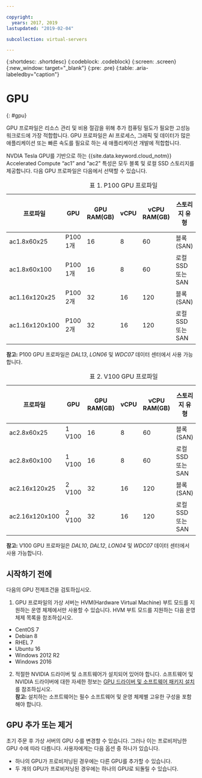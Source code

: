 ```yaml
---

copyright:
  years: 2017, 2019
lastupdated: "2019-02-04"

subcollection: virtual-servers

---
```


{:shortdesc: .shortdesc}
{:codeblock: .codeblock}
{:screen: .screen}
{:new_window: target="_blank"}
{:pre: .pre}
{:table: .aria-labeledby="caption"}

# GPU
{: #gpu}

GPU 프로파일은 리소스 관리 및 비용 절감을 위해 추가 컴퓨팅 밀도가 필요한 고성능 워크로드에 가장 적합합니다. GPU 프로파일은 AI 프로세스, 그래픽 및 데이터가 많은 애플리케이션 또는 빠른 속도를 필요로 하는 새 애플리케이션 개발에 적합합니다.

NVDIA Tesla GPU를 기반으로 하는 {{site.data.keyword.cloud_notm}} Accelerated Compute “ac1” and "ac2" 특성은 모두 블록 및 로컬 SSD 스토리지를 제공합니다. 다음 GPU 프로파일은 다음에서 선택할 수 있습니다.  

  <table>
<CAPTION>표 1. P100 GPU 프로파일</CAPTION>
<THEAD>
<TR>
<th> 프로파일</th>
<th>GPU</th>
<th>GPU RAM(GB)</th>
<th>vCPU</th>
<th>vCPU RAM(GB)</th>
<th>스토리지 유형</th>
<th>부트 디스크(GB)</th>
<th>보조 디스크(2 및 3)(GB)</th>
</TR>
</THEAD>
<TBODY>
<tr>
<td>ac1.8x60x25</td>
<td>P100 1개</td>
<td>16</td>
<td>8</td>
<td>60</td>
<td>블록(SAN)</td>
<td>25</td>
<td>없음</td>
</tr>
<tr>
<td>ac1.8x60x100</td>
<td>P100 1개</td>
<td>16</td>
<td>8</td>
<td>60</td>
<td>로컬 SSD 또는 SAN</td>
<td>100</td>
<td>없음(SAN)<br>300(로컬)</td>
</tr>
<tr>
<td>ac1.16x120x25</td>
<td>P100 2개</td>
<td>32</td>
<td>16</td>
<td>120</td>
<td>블록(SAN)</td>
<td>25</td>
<td>없음</td>
</tr>
<tr>
<td>ac1.16x120x100</td>
<td>P100 2개</td>
<td>32</td>
<td>16</td>
<td>120</td>
<td>로컬 SSD 또는 SAN</td>
<td>100</td>
<td>없음(SAN)<br>600(로컬)</td></tr>

</TBODY>
</table>

**참고:** P100 GPU 프로파일은 _DAL13_, _LON06_ 및 _WDC07_ 데이터 센터에서 사용 가능합니다.

<table>
<CAPTION>표 2. V100 GPU 프로파일</CAPTION>
<THEAD>
<TR>
<th> 프로파일</th>
<th>GPU</th>
<th>GPU RAM(GB)</th>
<th>vCPU</th>
<th>vCPU RAM(GB)</th>
<th>스토리지 유형</th>
<th>부트 디스크(GB)</th>
<th>보조 디스크(2 및 3)(GB)</th>
</TR>
</THEAD>
<TBODY>
<tr>
<td>ac2.8x60x25</td>
<td>1 V100</td>
<td>16</td>
<td>8</td>
<td>60</td>
<td>블록(SAN)</td>
<td>25</td>
<td>없음</td>
</tr>
<tr>
<td>ac2.8x60x100</td>
<td>1 V100</td>
<td>16</td>
<td>8</td>
<td>60</td>
<td>로컬 SSD 또는 SAN</td>
<td>100</td>
<td>없음(SAN)<br>300(로컬)</td>
</tr>
<tr>
<td>ac2.16x120x25</td>
<td>2 V100</td>
<td>32</td>
<td>16</td>
<td>120</td>
<td>블록(SAN)</td>
<td>25</td>
<td>없음</td>
</tr>
<tr>
<td>ac2.16x120x100</td>
<td>2 V100</td>
<td>32</td>
<td>16</td>
<td>120</td>
<td>로컬 SSD 또는 SAN</td>
<td>100</td>
<td>없음(SAN)<br>600(로컬)</td></tr>

</TBODY>
</table>

**참고:** V100 GPU 프로파일은 _DAL10_, _DAL12_, _LON04_ 및 _WDC07_ 데이터 센터에서 사용 가능합니다.


## 시작하기 전에
다음의 GPU 전제조건을 검토하십시오.

1. GPU 프로파일의 가상 서버는 HVM(Hardware Virtual Machine) 부트 모드를 지원하는 운영 체제에서만 사용할 수 있습니다. HVM 부트 모드를 지원하는 다음 운영 체제 목록을 참조하십시오.  
  - CentOS 7
  - Debian 8
  - RHEL 7
  - Ubuntu 16
  - Windows 2012 R2
  - Windows 2016

2. 적절한 NVIDIA 드라이버 및 소프트웨어가 설치되어 있어야 합니다. 소프트웨어 및 NVIDIA 드라이버에 대한 자세한 정보는 [GPU 드라이버 및 소프트웨어 패키지 설치](/docs/vsi?topic=virtual-servers-installing-gpu-drivers-and-software-packages)를 참조하십시오.  
**참고:** 설치하는 소프트웨어는 필수 소프트웨어 및 운영 체제별 고유한 구성을 포함해야 합니다.

## GPU 추가 또는 제거
초기 주문 후 가상 서버의 GPU 수를 변경할 수 있습니다. 그러나 이는 프로비저닝한 GPU 수에 따라 다릅니다. 사용자에게는 다음 옵션 중 하나가 있습니다.

- 하나의 GPU가 프로비저닝된 경우에는 다른 GPU를 추가할 수 있습니다.
- 두 개의 GPU가 프로비저닝된 경우에는 하나의 GPU로 되돌릴 수 있습니다.
